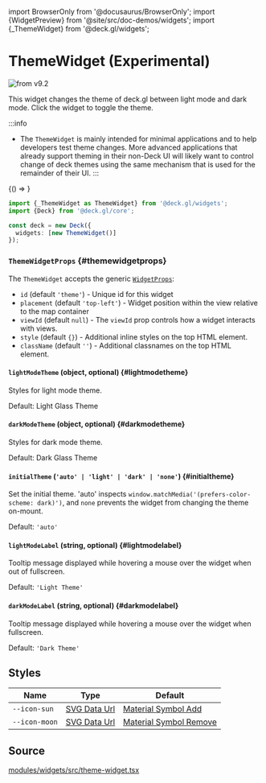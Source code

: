 import BrowserOnly from '@docusaurus/BrowserOnly';
import {WidgetPreview} from '@site/src/doc-demos/widgets';
import {_ThemeWidget} from '@deck.gl/widgets';

# ThemeWidget (Experimental)

<img src="https://img.shields.io/badge/from-v9.2-green.svg?style=flat-square" alt="from v9.2" />

This widget changes the theme of deck.gl between light mode and dark mode. Click the widget to toggle the theme.

:::info

- The `ThemeWidget` is mainly intended for minimal applications and to help developers test theme changes. More advanced applications that already support theming in their non-Deck UI will likely want to control change of deck themes using the same mechanism that is used for the remainder of their UI.
  :::

<BrowserOnly>{() => <WidgetPreview cls={_ThemeWidget}/>}</BrowserOnly>

```ts
import {_ThemeWidget as ThemeWidget} from '@deck.gl/widgets';
import {Deck} from '@deck.gl/core';

const deck = new Deck({
  widgets: [new ThemeWidget()]
});
```

### `ThemeWidgetProps` {#themewidgetprops}

The `ThemeWidget` accepts the generic [`WidgetProps`](../core/widget.md#props):

- `id` (default `'theme'`) -  Unique id for this widget
- `placement` (default `'top-left'`) - Widget position within the view relative to the map container
- `viewId` (default `null`) - The `viewId` prop controls how a widget interacts with views. 
- `style` (default `{}`) - Additional inline styles on the top HTML element.
- `className` (default `''`) - Additional classnames on the top HTML element.

#### `lightModeTheme` (object, optional) {#lightmodetheme}

Styles for light mode theme.

Default: Light Glass Theme

#### `darkModeTheme` (object, optional) {#darkmodetheme}

Styles for dark mode theme.

Default: Dark Glass Theme

#### `initialTheme` (`'auto' | 'light' | 'dark' | 'none'`) {#initialtheme}

Set the initial theme. 'auto' inspects `window.matchMedia('(prefers-color-scheme: dark)')`, and `none` prevents the widget from changing the theme on-mount.

Default: `'auto'`

#### `lightModeLabel` (string, optional) {#lightmodelabel}

Tooltip message displayed while hovering a mouse over the widget when out of fullscreen.

Default: `'Light Theme'`

#### `darkModeLabel` (string, optional) {#darkmodelabel}

Tooltip message displayed while hovering a mouse over the widget when fullscreen.

Default: `'Dark Theme'`

## Styles

| Name          | Type                     | Default                                 |
| ------------- | ------------------------ | --------------------------------------- |
| `--icon-sun`  | [SVG Data Url][data_url] | [Material Symbol Add][icon_sun_url]     |
| `--icon-moon` | [SVG Data Url][data_url] | [Material Symbol Remove][icon_moon_url] |

[data_url]: https://developer.mozilla.org/en-US/docs/Web/CSS/url#using_a_data_url
[icon_sun_url]: https://fonts.google.com/icons?selected=Material+Symbols+Rounded:add:FILL@0;wght@600;GRAD@0;opsz@40
[icon_moon_url]: https://fonts.google.com/icons?selected=Material+Symbols+Rounded:remove:FILL@0;wght@600;GRAD@0;opsz@40

## Source

[modules/widgets/src/theme-widget.tsx](https://github.com/visgl/deck.gl/tree/master/modules/widgets/src/theme-widget.tsx)